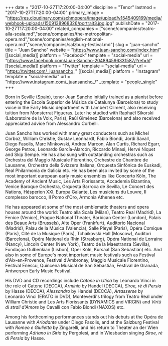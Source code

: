 +++
date = "2017-10-27T17:20:00-04:00"
discipline = "Tenor"
lastmod = "2017-10-27T17:20:00-04:00"
primary_image = "https://res.cloudinary.com/schmopera/image/upload/v1545409169/media/webhook-uploads/1509138968326/portrait3.jpg.jpg"
publishDate = "2017-10-27T17:20:00-04:00"
related_companies = ["scene/companies/teatro-alla-scala.md","scene/companies/the-metropolitan-opera.md","scene/companies/english-national-opera.md","scene/companies/salzburg-festival.md"]
slug = "juan-sancho"
title = "Juan Sancho"
website = "https://www.juan-sancho.com/index.html"
[[social_media]]
platform = "Facebook"
template = "social-media"
url = "https://www.facebook.com/Juan-Sancho-204894596331587/?ref=hl"
[[social_media]]
platform = "Twitter"
template = "social-media"
url = "https://twitter.com/_juansancho_"
[[social_media]]
platform = "Instagram"
template = "social-media"
url = "https://www.instagram.com/_juansancho_/"
_template = "people_single"
+++

Born in Seville (Spain), tenor Juan Sancho initially trained as a pianist before entering the Escola Superior de Música de Catalunya (Barcelona) to study voice in the Early Music department with Lambert Climent, also receiving tuition from Monsterrat Figueras. Later he studied with Raphaël Sikorski (Laboratoire de la Voix, Paris), Raúl Giménez (Barcelona) and also received appreciated advice from Alessandro Corbelli.

Juan Sancho has worked with many great conducters such as Michel Corboz, William Christie, Gustav Leonhardt, Fabio Biondi, Jordi Savall, Diego Fasolis, Marc Minkowski, Andrea Marcon, Alan Curtis, Richard Egarr, George Petrou, Leonardo García-Alarcón, Riccardo Minasi, Hervé Niquet and Skip Sempé. He has also sung with outstanding orchestras such as Orchestra del Maggio Musicale Fiorentino, Orchestre de Chambre de Lausanne, Orchestra della Svizzera Italiana, Orquesta Sinfónica de Euskadi, Real Philarmonia de Galicia etc. He has been also invited by some of the most important european early music ensembles like Concerto Köln, The Academy of Ancient Music, Les Arts Florissants, Accademia Bizantina, Venice Baroque Orchestra, Orquesta Barroca de Sevilla, Le Concert des Nations, Hésperion XXI, Europa Galante, Les musiciens du Louvre, Il complesso barocco, Il Pomo d'Oro, Armonia Athenea etc.

He has appeared at some of the most emblematic theaters and opera houses around the world: Teatro alla Scala (Milan), Teatro Real (Madrid), La Fenice (Venice), Prague National Theater, Barbican Center (London), Palais des Beaux Arts (Brussels), Alte Oper (Frankfurt), Auditorio Nacional (Madrid), Palau de la Música (Valencia), Salle Pleyel (Paris), Opéra Comique (Paris), Cité de la Musique (Paris), Tchaikovski Hall (Moscow), Auditori (Barcelona), Opéra National du Rhin (Strasburg), Opéra National de Lorraine (Nancy), Lincoln Center (New York), Teatro de la Maestranza (Sevilla), Fundaçao Gulbenkian (Lisbon), Oper Köln, Kursaal (San Sebastián) etc. And also in some of Europe's most important music festivals such as Festival d'Aix-en-Provence, Festival d'Ambronay, Maggio Musicale Fiorentino, Festival Enescu, Quincena Musical de San Sebastián, Festival de Granada, Antwerpen Early Music Festival.

His DVD and CD recordings include *Catone in Utica* by Leonardo Vinci in the role of Catone (DECCA), *Arminio* by Handel (DECCA), *Siroe, rè di Persia* by Hasse (DECCA), *Alessandro* by Handel (DECCA), *Artasserse* by Leonardo Vinci (ERATO in DVD), Monteverdi's trilogy from Teatro Real under William Christie and Les Arts Florissants (DYNAMICS and VIRGIN) and *Virtù di strali d'Amore* by Cavalli con Fabio Biondi (NAXOS) etc.

Among his forthcoming performances stands out his debuts at the Opéra de Lausanne with *Ariodante* under Diego Fasolis, and at the Salzburg Festival with *Romeo e Giulietta* by Zingarelli, and his return to Theater an der Wien performing *Adriano in Siria* by Pergolesi, and in Wiesbaden singing *Siroe, ré di Persia* by Hasse.
